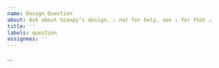 ```yaml
---
name: Design Question
about: Ask about Scanpy’s design. ⚠ not for help, see ↓ for that ⚠
title: ''
labels: question
assignees: ''
---
```


<!--
⚠ If you need help using Scanpy, please ask in https://discourse.scverse.org/ instead ⚠
If you want to know about design decisions and the like, please ask below:
-->
...
